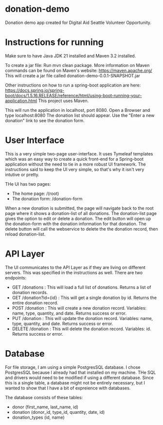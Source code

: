 # donation-demo
Donation demo app created for Digital Aid Seattle Volunteer Opportunity.

# Instructions for running
Make sure to have Java JDK 21 installed and Maven 3.2 installed.

To create a jar file: Run mvn clean package.
More information on Maven commands can be found on Maven's website: https://maven.apache.org/
This will create a jar file called donation-demo-0.0.1-SNAPSHOT.jar

Other instructions on how to run a spring-boot application are here: https://docs.spring.io/spring-boot/docs/1.5.16.RELEASE/reference/html/using-boot-running-your-application.html
This project uses Maven.

This will run the application in localhost, port 8080.
Open a Browser and type localhost:8080
The donation list should appear.
Use the "Enter a new donation" link to see the donation form.

# User Interface
This is a very simple two-page user-interface. It uses Tymeleaf templates which was an easy way to create a quick front-end for a Spring-boot application without the need to tie in a more robust UI framework.
The instructions said to keep the UI very simple, so that's why it isn't very intutive or pretty.

THe UI has two pages:
- The home page: /(root)
- The donation form: /donation-form
  
When a new donation is submitted, the page will navigate back to the root page where it shows a donation-list of all donations.
The donation-list page gives the option to edit or delete a donation. The edit button will open up the donation-form with the donation information for that donation. The delete button will call the webservice to delete the the donation record, then reload donation-list.

# API Layer
The UI communicates to the API Layer as if they are living on different servers.
This was specified in the instructions as well.
There are two endpoints:
- GET /donations : This will load a full list of donations. Returns a list of donation records.
- GET /donation?id={id} : This will get a single donation by id. Returns the entire donation record.
- POST /donation : This will create a new donation record. Variables: name, type, quantity, and date. Returns success or error.
- PUT /donation : This will update the donation record. Variables: name, type, quantity, and date. Returns success or error.
- DELETE /donation : This will delete the donation record. Variables: id. Returns success or error.

# Database
For file storage, I am using a simple PostgresSQL database. I chose PostgresSQL because I already had that installed on my machine. THe SQL and drivers would need to be modified if using a different database. Since this is a single table, a database might not be entirely necessary, but I wanted to show that I have a bit of expreience with databases.

The database consists of these tables:
- donor (first_name, last_name, id)
- donation (donor_id, type_id, quantity, date, id)
- donation_types (id, name)







